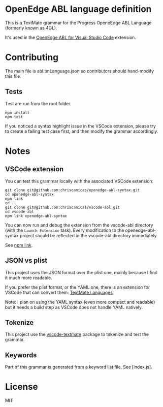 # OpenEdge ABL language definition
This is a TextMate grammar for the Progress OpeneEdge ABL Language (formerly known as 4GL).

It's used in the [OpenEdge ABL for Visual Studio Code](https://github.com/chriscamicas/vscode-abl) extension.

# Contributing
The main file is abl.tmLanguage.json so contributors should hand-modify this file.

## Tests
Test are run from the root folder
```
npm install
npm test
```

If you noticed a syntax highlight issue in the VSCode extension, please try to create a failing test case first, and then modify the grammar accordingly.

# Notes
## VSCode extension
You can test this grammar locally with the associated VSCode extension:
```
git clone git@github.com:chriscamicas/openedge-abl-syntax.git
cd openedge-abl-syntax
npm link
cd ..
git clone git@github.com:chriscamicas/vscode-abl.git
cd vscode-abl
npm link openedge-abl-syntax
```
You can now run and debug the extension from the vscode-abl directory (with the `Launch Extension` task).
Every modification to the openedge-abl-syntax project should be reflected in the vscode-abl directory immediately.

See [npm link](https://docs.npmjs.com/cli/link).

## JSON vs plist
This project uses the JSON format over the plist one, mainly because I find it much more readable.

If you prefer the plist format, or the YAML one, there is an extension for VSCode that can convert them:
[TextMate Languages](https://marketplace.visualstudio.com/items?itemName=Togusa09.tmlanguage).

Note: I plan on using the YAML syntax (even more compact and readable) but it needs a build step as VSCode does not handle YAML natively.

## Tokenize
This project use the [vscode-textmate](https://www.npmjs.com/package/vscode-textmate) package to tokenize and test the grammar.

## Keywords
Part of this grammar is generated from a keyword list file.
See [index.js].

# License
MIT